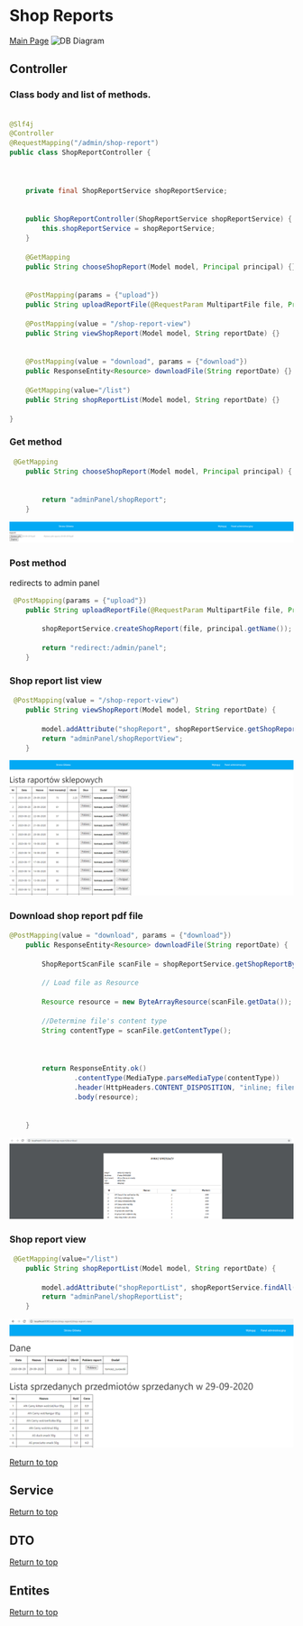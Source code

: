 # Shop Reports

[Main Page](../../README.md)
![DB Diagram](https://cdn.pixabay.com/photo/2017/06/16/07/26/under-construction-2408059_1280.png)
## Controller

### Class body and list of methods.
```java

@Slf4j
@Controller
@RequestMapping("/admin/shop-report")
public class ShopReportController {



    private final ShopReportService shopReportService;


    public ShopReportController(ShopReportService shopReportService) {
        this.shopReportService = shopReportService;
    }

    @GetMapping
    public String chooseShopReport(Model model, Principal principal) {}


    @PostMapping(params = {"upload"})
    public String uploadReportFile(@RequestParam MultipartFile file, Principal principal) throws IOException {}

    @PostMapping(value = "/shop-report-view")
    public String viewShopReport(Model model, String reportDate) {}


    @PostMapping(value = "download", params = {"download"})
    public ResponseEntity<Resource> downloadFile(String reportDate) {}

    @GetMapping(value="/list")
    public String shopReportList(Model model, String reportDate) {}

}

```

### Get method
```java
 @GetMapping
    public String chooseShopReport(Model model, Principal principal) {


        return "adminPanel/shopReport";
    }

```

![DB Diagram](shop%20report.png)


### Post method
redirects to admin panel
```java
 @PostMapping(params = {"upload"})
    public String uploadReportFile(@RequestParam MultipartFile file, Principal principal) throws IOException {

        shopReportService.createShopReport(file, principal.getName());

        return "redirect:/admin/panel";
    }
```

### Shop report list view

```java
 @PostMapping(value = "/shop-report-view")
    public String viewShopReport(Model model, String reportDate) {

        model.addAttribute("shopReport", shopReportService.getShopReportByDate(LocalDate.parse(reportDate)));
        return "adminPanel/shopReportView";
    }
```

![DB Diagram](shop%20report%20list%20view.png)


### Download shop report pdf file
```java
@PostMapping(value = "download", params = {"download"})
    public ResponseEntity<Resource> downloadFile(String reportDate) {

        ShopReportScanFile scanFile = shopReportService.getShopReportByDate(LocalDate.parse(reportDate)).getShopReportScanFile();

        // Load file as Resource

        Resource resource = new ByteArrayResource(scanFile.getData());

        //Determine file's content type
        String contentType = scanFile.getContentType();



        return ResponseEntity.ok()
                .contentType(MediaType.parseMediaType(contentType))
                .header(HttpHeaders.CONTENT_DISPOSITION, "inline; filename=\"" + scanFile.getFileName() + "\"")
                .body(resource);


    }
```
![DB Diagram](shop%20report%20download.png)

### Shop report view

```java
 @GetMapping(value="/list")
    public String shopReportList(Model model, String reportDate) {

        model.addAttribute("shopReportList", shopReportService.findAll());
        return "adminPanel/shopReportList";
    }
```
![DB Diagram](shop%20report%20view.png)


[Return to top](#Shop-reports)



## Service
[Return to top](#Shop-reports)

## DTO
[Return to top](#Shop-reports)
## Entites
[Return to top](#Shop-reports)


